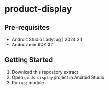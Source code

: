# product-display

## Pre-requisites
- Android Studio Ladybug | 2024.2.1
- Android min SDK 27

## Getting Started
1. Download this repository extract
2. Open `goods-display` project in Android Studio
3. Run `app` module
